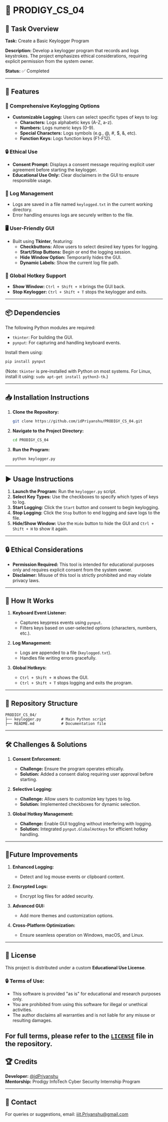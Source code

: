 # 🚀 PRODIGY_CS_04

## 📝 Task Overview

  **Task:** Create a Basic Keylogger Program
  
  **Description:** Develop a keylogger program that records and logs keystrokes. The project emphasizes ethical considerations, requiring explicit permission from the system owner.

  **Status:** ✅ Completed

---

## 🌟 Features

### 🔑 Comprehensive Keylogging Options
- **Customizable Logging:** Users can select specific types of keys to log:
  - **Characters:** Logs alphabetic keys (A-Z, a-z).
  - **Numbers:** Logs numeric keys (0-9).
  - **Special Characters:** Logs symbols (e.g., @, #, $, &, etc).
  - **Function Keys:** Logs function keys (F1-F12).

### 🔒 Ethical Use
- **Consent Prompt:** Displays a consent message requiring explicit user agreement before starting the keylogger.
- **Educational Use Only:** Clear disclaimers in the GUI to ensure responsible usage.

### 📂 Log Management
- Logs are saved in a file named `keylogged.txt` in the current working directory.
- Error handling ensures logs are securely written to the file.

### 🖥️ User-Friendly GUI
- Built using **Tkinter**, featuring:
  - **Checkbuttons:** Allow users to select desired key types for logging.
  - **Start/Stop Buttons:** Begin or end the logging session.
  - **Hide Window Option:** Temporarily hides the GUI.
  - **Dynamic Labels:** Show the current log file path.

### 🎹 Global Hotkey Support
- **Show Window:** `Ctrl + Shift + H` brings the GUI back.
- **Stop Keylogger:** `Ctrl + Shift + T` stops the keylogger and exits.

---

## 📦 Dependencies
The following Python modules are required:
- `tkinter`: For building the GUI.
- `pynput`: For capturing and handling keyboard events.

Install them using:
```bash
pip install pynput
```
(Note: `tkinter` is pre-installed with Python on most systems. For Linux, install it using: `sudo apt-get install python3-tk`.)

---

## 📥 Installation Instructions

1. **Clone the Repository:**
   ```bash
   git clone https://github.com/idPriyanshu/PRODIGY_CS_04.git
   ```

2. **Navigate to the Project Directory:**
   ```bash
   cd PRODIGY_CS_04
   ```

3. **Run the Program:**
   ```bash
   python keylogger.py
   ```

---

## ▶️ Usage Instructions

1. **Launch the Program:** Run the `keylogger.py` script.
2. **Select Key Types:** Use the checkboxes to specify which types of keys to log.
3. **Start Logging:** Click the `Start` button and consent to begin keylogging.
4. **Stop Logging:** Click the `Stop` button to end logging and save logs to the file.
5. **Hide/Show Window:** Use the `Hide` button to hide the GUI and `Ctrl + Shift + H` to show it again.

---

## 🔒 Ethical Considerations
- **Permission Required:** This tool is intended for educational purposes only and requires explicit consent from the system owner.
- **Disclaimer:** Misuse of this tool is strictly prohibited and may violate privacy laws.

---

## 📜 How It Works

1. **Keyboard Event Listener:**
   - Captures keypress events using `pynput`.
   - Filters keys based on user-selected options (characters, numbers, etc.).

2. **Log Management:**
   - Logs are appended to a file (`keylogged.txt`).
   - Handles file writing errors gracefully.

3. **Global Hotkeys:**
   - `Ctrl + Shift + H` shows the GUI.
   - `Ctrl + Shift + T` stops logging and exits the program.

---

## 📂 Repository Structure
```
PRODIGY_CS_04/
├── keylogger.py         # Main Python script
├── README.md            # Documentation file
```

---

## 🛠️ Challenges & Solutions

1. **Consent Enforcement:**
   - **Challenge:** Ensure the program operates ethically.
   - **Solution:** Added a consent dialog requiring user approval before starting.

2. **Selective Logging:**
   - **Challenge:** Allow users to customize key types to log.
   - **Solution:** Implemented checkboxes for dynamic selection.

3. **Global Hotkey Management:**
   - **Challenge:** Enable GUI toggling without interfering with logging.
   - **Solution:** Integrated `pynput.GlobalHotKeys` for efficient hotkey handling.

---

## 🌟Future Improvements

1. **Enhanced Logging:**
   - Detect and log mouse events or clipboard content.

2. **Encrypted Logs:**
   - Encrypt log files for added security.

3. **Advanced GUI:**
   - Add more themes and customization options.

4. **Cross-Platform Optimization:**
   - Ensure seamless operation on Windows, macOS, and Linux.

---
## 📜 License
This project is distributed under a custom **Educational Use License**.  

### 🔒 Terms of Use:
- This software is provided "as is" for educational and research purposes only.  
- You are prohibited from using this software for illegal or unethical activities.  
- The author disclaims all warranties and is not liable for any misuse or resulting damages.  

For full terms, please refer to the [`LICENSE`](LICENSE) file in the repository.
---

## 🏆 Credits
**Developer:** [@idPriyanshu](https://www.github.com/idPriyanshu)  
**Mentorship:** Prodigy InfoTech Cyber Security Internship Program

---

## 📧 Contact
For queries or suggestions, email: [iiit.Priyanshu@gmail.com](mailto:iiit.priyanshu@gmail.com)

